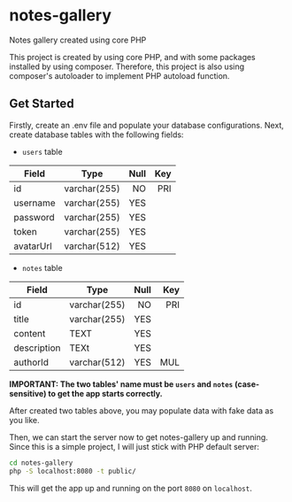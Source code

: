 # notes-gallery
Notes gallery created using core PHP

This project is created by using core PHP, and with some packages installed by using composer. Therefore, this project is also using composer's autoloader to implement PHP autoload function.

## Get Started
Firstly, create an .env file and populate your database configurations. Next, create database tables with the following fields:

- `users` table

|   Field   |     Type     | Null | Key |
| --------- | ------------ | ----:| ---:|
| id        | varchar(255) |  NO  | PRI |
| username  | varchar(255) |  YES |     |
| password  | varchar(255) |  YES |     |
| token     | varchar(255) |  YES |     |
| avatarUrl | varchar(512) |  YES |     |

- `notes` table

|     Field   |     Type     | Null | Key |
| ----------- | ------------ | ----:| ---:|
| id          | varchar(255) |  NO  | PRI |
| title       | varchar(255) |  YES |     |
| content     | TEXT         |  YES |     |
| description | TEXt         |  YES |     |
| authorId    | varchar(512) |  YES | MUL |

**IMPORTANT: The two tables' name must be `users` and `notes` (case-sensitive) to get the app starts correctly.**

After created two tables above, you may populate data with fake data as you like.

Then, we can start the server now to get notes-gallery up and running. Since this is a simple project, I will just stick with PHP default server:

```bash
cd notes-gallery
php -S localhost:8080 -t public/
```

This will get the app up and running on the port `8080` on `localhost`.
